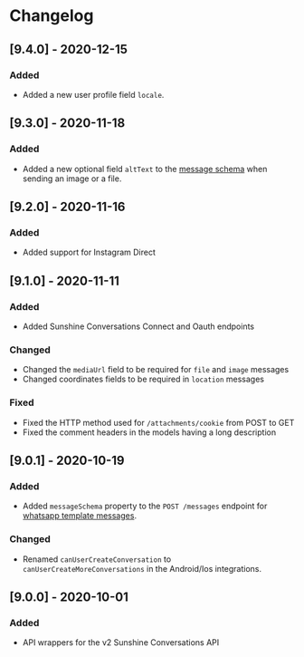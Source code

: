 # Changelog

## [9.4.0] - 2020-12-15

### Added

- Added a new user profile field `locale`.

## [9.3.0] - 2020-11-18

### Added

- Added a new optional field `altText` to the [message schema](https://docs.smooch.io/rest/#operation/postMessage) when sending an image or a file.

## [9.2.0] - 2020-11-16

### Added

- Added support for Instagram Direct

## [9.1.0] - 2020-11-11

### Added

- Added Sunshine Conversations Connect and Oauth endpoints

### Changed

- Changed the `mediaUrl` field to be required for `file` and `image` messages
- Changed coordinates fields to be required in `location` messages

### Fixed

- Fixed the HTTP method used for `/attachments/cookie` from POST to GET
- Fixed the comment headers in the models having a long description

## [9.0.1] - 2020-10-19

### Added

- Added `messageSchema` property to the `POST /messages` endpoint for [whatsapp template messages](https://docs.smooch.io/guide/whatsapp/#post-message-api).

### Changed

- Renamed `canUserCreateConversation` to `canUserCreateMoreConversations` in the Android/Ios integrations.

## [9.0.0] - 2020-10-01

### Added

- API wrappers for the v2 Sunshine Conversations API
